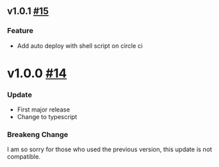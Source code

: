 ## v1.0.1 [#15](https://github.com/hanagejet/exif-rotate-js/pull/15)

### Feature

- Add auto deploy with shell script on circle ci

# v1.0.0 [#14](https://github.com/hanagejet/exif-rotate-js/pull/14)

### Update

- First major release
- Change to typescript

### Breakeng Change

I am so sorry for those who used the previous version, this update is not compatible.
